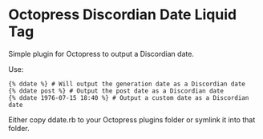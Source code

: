 Octopress Discordian Date Liquid Tag
====================================

Simple plugin for Octopress to output a Discordian date.

Use:

    {% ddate %} # Will output the generation date as a Discordian date
    {% ddate post %} # Output the post date as a Discordian date
    {% ddate 1976-07-15 18:40 %} # Output a custom date as a Discordian date

Either copy ddate.rb to your Octopress plugins folder or symlink it into
that folder.
